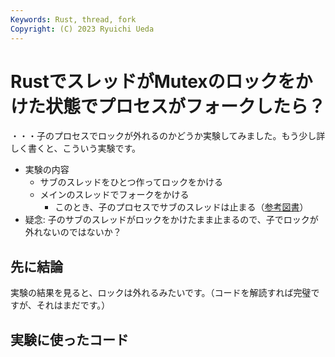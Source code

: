 ```yaml
---
Keywords: Rust, thread, fork
Copyright: (C) 2023 Ryuichi Ueda
---
```


# RustでスレッドがMutexのロックをかけた状態でプロセスがフォークしたら？

・・・子のプロセスでロックが外れるのかどうか実験してみました。もう少し詳しく書くと、こういう実験です。

* 実験の内容
    * サブのスレッドをひとつ作ってロックをかける
    * メインのスレッドでフォークをかける
        * このとき、子のプロセスでサブのスレッドは止まる（[参考図書](https://amzn.to/3NkC0X2)） 
* 疑念: 子のサブのスレッドがロックをかけたまま止まるので、子でロックが外れないのではないか？

## 先に結論

実験の結果を見ると、ロックは外れるみたいです。（コードを解読すれば完璧ですが、それはまだです。）


## 実験に使ったコード

<script src="https://gist.github.com/ryuichiueda/a05823182d1a0c8f09fb44ceaf3ad8ad.js"></script>



